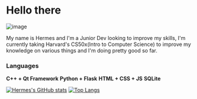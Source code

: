 # Hello there
![image](https://user-images.githubusercontent.com/71678062/111553050-df321900-8783-11eb-9522-18c2360e912c.png)

  My name is Hermes and I'm a Junior Dev looking to improve my skills, I'm currently taking Harvard's CS50x(Intro to Computer Science) to improve my knowledge on various things     and I'm doing pretty good so far.
  
  ### Languages
  **C++ + Qt Framework**
  **Python + Flask**
  **HTML + CSS + JS**
  **SQLite**

[![Hermes's GitHub stats](https://github-readme-stats.vercel.app/api?username=TruePadawan&theme=tokyonight&show_icons=true)](https://github.com/anuraghazra/github-readme-stats)
[![Top Langs](https://github-readme-stats.vercel.app/api/top-langs/?username=TruePadawan&layout=compact)](https://github.com/anuraghazra/github-readme-stats)
